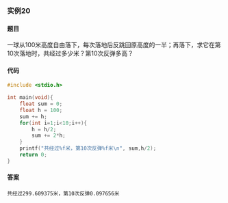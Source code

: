 ### 实例20

#### 题目

一球从100米高度自由落下，每次落地后反跳回原高度的一半；再落下，求它在第10次落地时，共经过多少米？第10次反弹多高？

#### 代码

```c
#include <stdio.h>

int main(void){
    float sum = 0;
    float h = 100;
    sum += h;
    for(int i=1;i<10;i++){
        h = h/2;
        sum += 2*h;
    }
    printf("共经过%f米，第10次反弹%f米\n", sum,h/2);
    return 0;
}
```

#### 答案

```
共经过299.609375米，第10次反弹0.097656米
```
